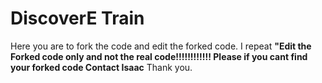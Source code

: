 # DiscoverE Train
Here you are to fork the code and edit the forked code. I repeat **"Edit the Forked code only and not the real code!!!!!!!!!!!! Please if you cant find your forked code Contact Isaac** Thank you.

